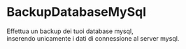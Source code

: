 # BackupDatabaseMySql
Effettua un backup dei tuoi database mysql, <br />
inserendo unicamente i dati di connessione al server mysql.


